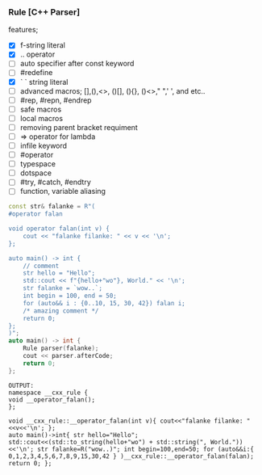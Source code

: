 ### Rule [C++ Parser]
features;
- [x] f-string literal
- [x] .. operator
- [ ] auto specifier after const keyword
- [ ] #redefine
- [x] \` \` string literal
- [ ] advanced macros; [],(),<>, ()[], (){}, ()<>," ",' ', and etc..
- [ ] #rep, #repn, #endrep
- [ ] safe macros
- [ ] local macros
- [ ] removing parent bracket requiment
- [ ] => operator for lambda
- [ ] infile keyword
- [ ] #operator
- [ ] typespace
- [ ] dotspace
- [ ] #try, #catch, #endtry
- [ ] function, variable aliasing
```cpp
const str& falanke = R"(
#operator falan

void operator falan(int v) {
	cout << "falanke filanke: " << v << '\n';
};

auto main() -> int {
	// comment
	str hello = "Hello";
	std::cout << f"{hello+"wo"}, World." << '\n';
	str falanke = `wow..`;
	int begin = 100, end = 50;
	for (auto&& i : {0..10, 15, 30, 42}) falan i;
	/* amazing comment */
	return 0;
};
)";
auto main() -> int {
	Rule parser(falanke);
	cout << parser.afterCode;
	return 0;
};
```

```
OUTPUT:
namespace __cxx_rule {
void __operator_falan();
};

void __cxx_rule::__operator_falan(int v){ cout<<"falanke filanke: "<<v<<'\n'; };
auto main()->int{ str hello="Hello"; std::cout<<(std::to_string(hello+"wo") + std::string(", World."))<<'\n'; str falanke=R("wow..)"; int begin=100,end=50; for (auto&&i:{ 0,1,2,3,4,5,6,7,8,9,15,30,42 } )__cxx_rule::__operator_falan(falan); return 0; };
```
